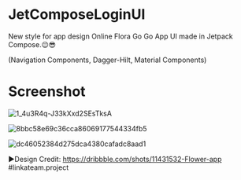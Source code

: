 # JetComposeLoginUI
New style for app design Online Flora Go Go App UI made in Jetpack Compose.😉😎

(Navigation Components,
Dagger-Hilt,
Material Components)

# Screenshot

![1_4u3R4q-J33kXxd2SEsTksA](https://user-images.githubusercontent.com/25154589/129550292-26bc36b0-d885-4c22-9e75-d13694bb73f9.jpeg)

![8bbc58e69c36cca86069177544334fb5](https://user-images.githubusercontent.com/25154589/129719795-5a71aceb-f73b-4aa7-84c3-72a4249cb609.png)

![dc46052384d275dca4380cafadc8aad1](https://user-images.githubusercontent.com/25154589/129720116-e8447159-692d-4840-8d8c-00b1e0f8f07c.png)




►Design Credit: https://dribbble.com/shots/11431532-Flower-app
#linkateam.project
